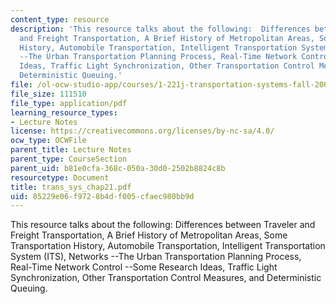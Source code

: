 ```yaml
---
content_type: resource
description: 'This resource talks about the following:  Differences between Traveler
  and Freight Transportation, A Brief History of Metropolitan Areas, Some Transportation
  History, Automobile Transportation, Intelligent Transportation System (ITS), Networks
  --The Urban Transportation Planning Process, Real-Time Network Control --Some Research
  Ideas, Traffic Light Synchronization, Other Transportation Control Measures, and
  Deterministic Queuing.'
file: /ol-ocw-studio-app/courses/1-221j-transportation-systems-fall-2004/85229e06f9728b4df005cfaec980bb9d_trans_sys_chap21.pdf
file_size: 111510
file_type: application/pdf
learning_resource_types:
- Lecture Notes
license: https://creativecommons.org/licenses/by-nc-sa/4.0/
ocw_type: OCWFile
parent_title: Lecture Notes
parent_type: CourseSection
parent_uid: b81e0cfa-368c-050a-30d0-2502b8824c8b
resourcetype: Document
title: trans_sys_chap21.pdf
uid: 85229e06-f972-8b4d-f005-cfaec980bb9d
---
```

This resource talks about the following:  Differences between Traveler and Freight Transportation, A Brief History of Metropolitan Areas, Some Transportation History, Automobile Transportation, Intelligent Transportation System (ITS), Networks --The Urban Transportation Planning Process, Real-Time Network Control --Some Research Ideas, Traffic Light Synchronization, Other Transportation Control Measures, and Deterministic Queuing.